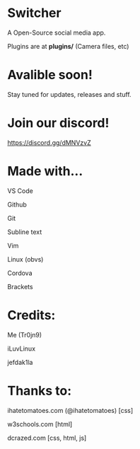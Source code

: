 # Switcher
A Open-Source social media app.


Plugins are at **plugins/** (Camera files, etc)

# Avalible soon!
Stay tuned for updates, releases and stuff.

# Join our discord!
https://discord.gg/dMNVzvZ

# Made with...
VS Code

Github

Git

Subline text

Vim

Linux (obvs)

Cordova

Brackets

# Credits:
Me (Tr0jn9)

iLuvLinux

jefdak1la


# Thanks to:
ihatetomatoes.com (@ihatetomatoes) [css]

w3schools.com [html]

dcrazed.com [css, html, js]
